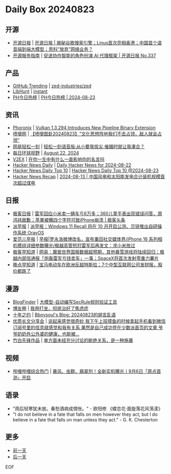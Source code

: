 # Daily Box 20240823

## 开源
- [开源日报](https://www.oschina.net/news/column?columnId=25) | [开源日报 | 揭秘谷歌搜索引擎；Linus首次亮相香港；中国首个语音端到端大模型；思科“放弃”网络业务？](https://www.oschina.net/news/308579)
- [开源服务指南](https://osguider.com/blog/) | [促进协作智能的角色扮演 AI 代理框架 | 开源日报 No.337](https://osguider.com/blog/post/daily/daily-337/)

## 产品
- [GitHub Trending](https://github.com/trending?since=daily) | [zed-industries/zed](https://github.com/zed-industries/zed)
- [LibHunt](https://www.libhunt.com/) | [instant](https://www.libhunt.com/r/instantdb/instant)
- [PH今日热榜](https://decohack.com/category/producthunt/) | [PH今日热榜 | 2024-08-23](https://decohack.com/producthunt-daily-24-08-23/)

## 资讯
- [Phoronix](https://www.phoronix.com/) | [Vulkan 1.3.294 Introduces New Pipeline Binary Extension](https://www.phoronix.com/news/Vulkan-1.3.294)
- [喷嚏网](http://www.dapenti.com/blog/blog.asp?subjectid=70&name=xilei) | [【喷嚏图卦20240823】“文化思想阵地我们不去占领，敌人就会占领”](http://www.dapenti.com/blog/more.asp?name=xilei&id=180691)
- [网易轻松一刻](https://m.163.com/touch/exclusive/sub/qsyk) | [轻松一刻语音版:从小要我拔尖,催婚时就让我凑合？](https://m.163.com/news/article/JA9KSO4S000181BR.html)
- [每日环球视野](https://idai.ly/) | [August 22, 2024](http://m.idai.ly/se/a193iG?1724256000)
- [V2EX](https://www.v2ex.com/) | [在你一生中有什么一直影响你的名言吗](https://www.v2ex.com/t/1067237)
- [Hacker News Daily](https://www.daemonology.net/hn-daily/) | [Daily Hacker News for 2024-08-22](https://www.daemonology.net/hn-daily/2024-08-22.html)
- [Hacker News Daily Top 10](https://github.com/headllines/hackernews-daily) | [Hacker News Daily Top 10 @2024-08-23](https://github.com/headllines/hackernews-daily/issues/1505)
- [Hacker News Recap](https://www.xiaoyuzhoufm.com/podcast/6456fdfc0a8e51c73e68d0cd) | [2024-08-13 | 中国风电和太阳能发电合计装机规模首次超过煤电](https://www.xiaoyuzhoufm.com/episode/66b9dfcbdb5e6d6bf9b6948e)

## 日报
- [极客日报](https://blog.csdn.net/csdngeeknews) | [雷军回应小米卖一辆车亏6万多；360儿童手表出现错误问答，周鸿祎致歉；苹果被曝四个字符可致iPhone崩溃 | 极客头条](https://blog.csdn.net/weixin_39786569/article/details/141460195)
- [派早报](https://sspai.com/tag/%E6%B4%BE%E6%97%A9%E6%8A%A5) | [派早报：Windows 11 Recall 将在 10 月开启公测、贝锐推出自研操作系统 OrayOS](https://sspai.com/post/91724)
- [爱范儿早报](https://www.ifanr.com/category/ifanrnews) | [早报|罗永浩微博改名，宣布重回社交媒体界/iPhone 16 系列相机模组详细参数曝光/极越高管怒怼雷军后再发文：求小米放过](https://www.ifanr.com/1597062)
- [极客早知道](https://www.geekpark.net/column/74) | [网易：魔兽世界国服数据超预期，其他暴雪游戏将陆续回归；极越内部信通报「炮轰雷军亏钱卖车」一事；SpaceX将首次发射零重力薯片](https://www.geekpark.net/news/339585)
- [晚点早知道](https://www.latepost.com/news/index?proma=3) | [宝马电动车在欧洲反超特斯拉；7个中型互联网公司发财报，股价都跌了](https://www.latepost.com/news/dj_detail?id=2458)

## 漫游
- [BlogFinder](https://bf.zzxworld.com/) | [大模型-自动编写SecRule规则验证工具](https://www.xiejingyang.com/2024/08/23/llm-automated-tool-for-writing-and-verifying-secrule-rules/?utm_source=blogfinder)
- [博友圈](https://www.boyouquan.com/home) | [我用打坐，彻底治好了焦虑症](https://www.boyouquan.com/go?from=feed&link=https%3A%2F%2Fwww.buzhuse.com%2Fposts%2Fyangsheng%2F2024%2Fda-zuo-zhi-jiao-lv%2F)
- [十年之约](https://www.foreverblog.cn/feeds.html) | [Bboysoul's Blog: 20240823的胡言乱语](https://www.bboy.app/2024/08/23/20240823%E7%9A%84%E8%83%A1%E8%A8%80%E4%B9%B1%E8%AF%AD/)
- [优质长文分享会](https://m.okjike.com/topics/56d2fabe7cb3331100467e2b) | [说起来感觉很奇妙 我下午上班摸鱼的时候拿起手机看到微信订阅号里的信息就感觉和我有关系 果然是自己成功登在少数派首页的文章 爷爷奶奶外公外婆的健康，也能被...](https://m.okjike.com/originalPosts/66c86e8b59d1a984c66da60b)
- [竹白先锋作品](https://www.zhubai.wiki/) | [单方面未经充分讨论的断绝关系，是一种施暴](https://open.zhubai.wiki/a/l/t/z/pl/ouranswers/2438707585692549120)

## 视频
- [哔哩哔哩综合热门](https://www.bilibili.com/v/popular/all/) | [暴风、虫群、翡翠剂！全新实机曝光丨9月6日「原点首测」开启](https://b23.tv/BV142421f75E)

## 语录
- "雨后轻寒犹未放。春愁酒病成惆怅。" - 欧阳修 《蝶恋花·面旋落花风荡漾》
- "I do not believe in a fate that falls on men however they act; but I do believe in a fate that falls on man unless they act." - G. K. Chesterton

## 更多
- [前一天](daily-box-20240822.md)
- [后一天](daily-box-20240824.md)

EOF